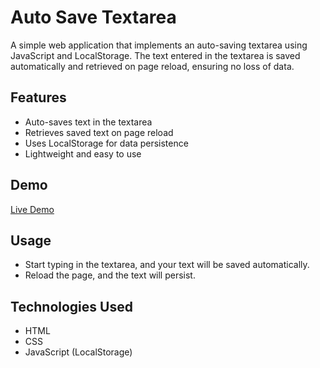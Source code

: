 # Auto Save Textarea  

A simple web application that implements an auto-saving textarea using JavaScript and LocalStorage. The text entered in the textarea is saved automatically and retrieved on page reload, ensuring no loss of data.  

## Features  
- Auto-saves text in the textarea  
- Retrieves saved text on page reload  
- Uses LocalStorage for data persistence  
- Lightweight and easy to use  

## Demo  
[Live Demo](https://naveen-kumarj.github.io/auto-save-textarea/) 

## Usage
- Start typing in the textarea, and your text will be saved automatically.
- Reload the page, and the text will persist.

## Technologies Used
- HTML
- CSS
- JavaScript (LocalStorage)
